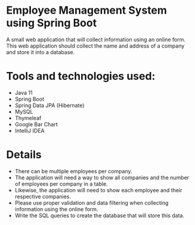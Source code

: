 # Employee Management System using Spring Boot

A small web application that will collect information using an online form.  
This web application should collect the name and address of a company and store it into a database.

# Tools and technologies used:

- Java 11
- Spring Boot
- Spring Data JPA (Hibernate)
- MySQL
- Thymeleaf
- Google Bar Chart
- IntelliJ IDEA

# Details
- There can be multiple employees per company.
- The application will need a way to show all companies and the number of employees per company in a table.
- Likewise, the application will need to show each employee and their respective companies.
- Please use proper validation and data filtering when collecting information using the online form.
- Write the SQL queries to create the database that will store this data.
